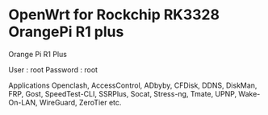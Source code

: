 # OpenWrt for Rockchip RK3328 OrangePi R1 plus
Orange Pi R1 Plus

User : root
Password : root

Applications
Openclash, AccessControl, ADbyby, CFDisk, DDNS, DiskMan, FRP, Gost, SpeedTest-CLI, SSRPlus, Socat, Stress-ng, Tmate, UPNP, Wake-On-LAN, WireGuard, ZeroTier etc.
